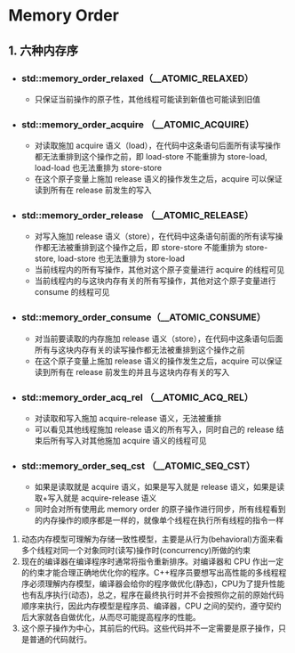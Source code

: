 <!--
 * @Date: 2021-03-11 15:22:20
 * @Author: mengsen
 * @LastEditors: mengsen
 * @LastEditTime: 2021-03-11 15:36:13
 * @FilePath: \NoteBook\C_Cpp\memeory_order.md
-->

# Memory Order

## 1. 六种内存序

* ### std::memory_order_relaxed（__ATOMIC_RELAXED）
  + 只保证当前操作的原子性，其他线程可能读到新值也可能读到旧值
* ### std::memory_order_acquire （__ATOMIC_ACQUIRE）
  + 对读取施加 acquire 语义（load），在代码中这条语句后面所有读写操作都无法重排到这个操作之前，即 load-store 不能重排为 store-load, load-load 也无法重排为 store-store
  + 在这个原子变量上施加 release 语义的操作发生之后，acquire 可以保证读到所有在 release 前发生的写入
* ### std::memory_order_release （__ATOMIC_RELEASE）
  + 对写入施加 release 语义（store），在代码中这条语句前面的所有读写操作都无法被重排到这个操作之后，即 store-store 不能重排为 store-store, load-store 也无法重排为 store-load
  + 当前线程内的所有写操作，其他对这个原子变量进行 acquire 的线程可见
  + 当前线程内的与这块内存有关的所有写操作，其他对这个原子变量进行 consume 的线程可见
* ### std::memory_order_consume（__ATOMIC_CONSUME）
  + 对当前要读取的内存施加 release 语义（store），在代码中这条语句后面所有与这块内存有关的读写操作都无法被重排到这个操作之前
  + 在这个原子变量上施加 release 语义的操作发生之后，acquire 可以保证读到所有在 release 前发生的并且与这块内存有关的写入
* ### std::memory_order_acq_rel （__ATOMIC_ACQ_REL）
  + 对读取和写入施加 acquire-release 语义，无法被重排
  + 可以看见其他线程施加 release 语义的所有写入，同时自己的 release 结束后所有写入对其他施加 acquire 语义的线程可见
* ### std::memory_order_seq_cst （__ATOMIC_SEQ_CST）
  + 如果是读取就是 acquire 语义，如果是写入就是 release 语义，如果是读取+写入就是 acquire-release 语义
  + 同时会对所有使用此 memory order 的原子操作进行同步，所有线程看到的内存操作的顺序都是一样的，就像单个线程在执行所有线程的指令一样

1. 动态内存模型可理解为存储一致性模型，主要是从行为(behavioral)方面来看多个线程对同一个对象同时(读写)操作时(concurrency)所做的约束
2. 现在的编译器在编译程序时通常将指令重新排序。对编译器和 CPU 作出一定的约束才能合理正确地优化你的程序。C++程序员要想写出高性能的多线程程序必须理解内存模型，编译器会给你的程序做优化(静态)，CPU为了提升性能也有乱序执行(动态)，总之，程序在最终执行时并不会按照你之前的原始代码顺序来执行，因此内存模型是程序员、编译器，CPU 之间的契约，遵守契约后大家就各自做优化，从而尽可能提高程序的性能。
3. 这个原子操作为中心，其前后的代码。这些代码并不一定需要是原子操作，只是普通的代码就行。
